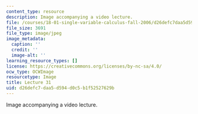 ```yaml
---
content_type: resource
description: Image accompanying a video lecture.
file: /courses/18-01-single-variable-calculus-fall-2006/d26defc7daa5d594d0c5b1f52527629b_lec31.jpg
file_size: 3691
file_type: image/jpeg
image_metadata:
  caption: ''
  credit: ''
  image-alt: ''
learning_resource_types: []
license: https://creativecommons.org/licenses/by-nc-sa/4.0/
ocw_type: OCWImage
resourcetype: Image
title: Lecture 31
uid: d26defc7-daa5-d594-d0c5-b1f52527629b
---
```

Image accompanying a video lecture.